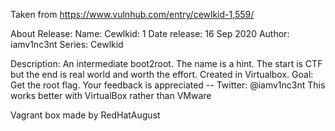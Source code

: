 Taken from https://www.vulnhub.com/entry/cewlkid-1,559/ 

About Release:
    Name: Cewlkid: 1
    Date release: 16 Sep 2020
    Author: iamv1nc3nt
    Series: Cewlkid

Description:
    An intermediate boot2root. The name is a hint. The start is CTF but the end is real world and worth the effort. Created in Virtualbox. Goal: Get the root flag. Your feedback is appreciated -- Twitter: @iamv1nc3nt
    This works better with VirtualBox rather than VMware 

Vagrant box made by RedHatAugust
